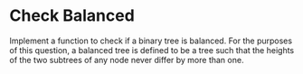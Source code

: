 # Check Balanced

Implement a function to check if a binary tree is balanced. For the purposes of
this question, a balanced tree is defined to be a tree such that the heights of 
the two subtrees of any node never differ by more than one.
